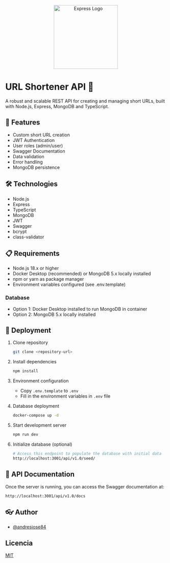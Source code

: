 <p align="center">
  <a href="https://expressjs.com/" target="blank"><img src="https://expressjs.com/images/brand/logo-dark.svg" width="200" alt="Express Logo" /></a>
</p>

# URL Shortener API 🔗

A robust and scalable REST API for creating and managing short URLs, built with Node.js, Express, MongoDB and TypeScript.

## 🚀 Features

- Custom short URL creation
- JWT Authentication
- User roles (admin/user)
- Swagger Documentation
- Data validation
- Error handling
- MongoDB persistence

## 🛠️ Technologies

- Node.js
- Express
- TypeScript
- MongoDB
- JWT
- Swagger
- bcrypt
- class-validator

## 📋 Requirements

- Node.js 18.x or higher
- Docker Desktop (recommended) or MongoDB 5.x locally installed
- npm or yarn as package manager
- Environment variables configured (see .env.template)

### Database

- Option 1: Docker Desktop installed to run MongoDB in container
- Option 2: MongoDB 5.x locally installed

## 🚀 Deployment

1. Clone repository
    ```bash
    git clone <repository-url>
    ```

2. Install dependencies
    ```bash
    npm install
    ```

3. Environment configuration
    - Copy `.env.template` to `.env`
    - Fill in the environment variables in `.env` file

4. Database deployment
    ```bash
    docker-compose up -d
    ```

5. Start development server
    ```bash
    npm run dev
    ```

6. Initialize database (optional)
    ```bash
    # Access this endpoint to populate the database with initial data
    http://localhost:3001/api/v1.0/seed/
    ```

## 📝 API Documentation
Once the server is running, you can access the Swagger documentation at:
```
http://localhost:3001/api/v1.0/docs
```

## 👓 Author

- [@andresjose84](https://github.com/andresjose84)

## Licencia

[MIT](LICENSE)